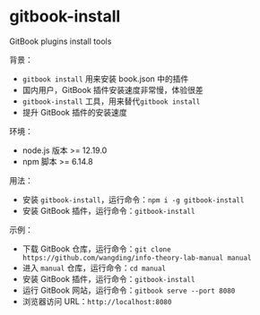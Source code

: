 # gitbook-install

GitBook plugins install tools

背景：

- `gitbook install` 用来安装 book.json 中的插件
- 国内用户，GitBook 插件安装速度非常慢，体验很差
- `gitbook-install` 工具，用来替代`gitbook install`
- 提升 GitBook 插件的安装速度

环境：

- node.js 版本 >= 12.19.0
- npm     脚本 >= 6.14.8

用法：

- 安装 `gitbook-install`，运行命令：`npm i -g gitbook-install`
- 安装 GitBook 插件，运行命令：`gitbook-install`

示例：

- 下载 GitBook 仓库，运行命令：`git clone https://github.com/wangding/info-theory-lab-manual manual`
- 进入 `manual` 仓库，运行命令：`cd manual`
- 安装 GitBook 插件，运行命令：`gitbook-install`
- 运行 GitBook 网站，运行命令：`gitbook serve --port 8080`
- 浏览器访问 URL：`http://localhost:8080`
